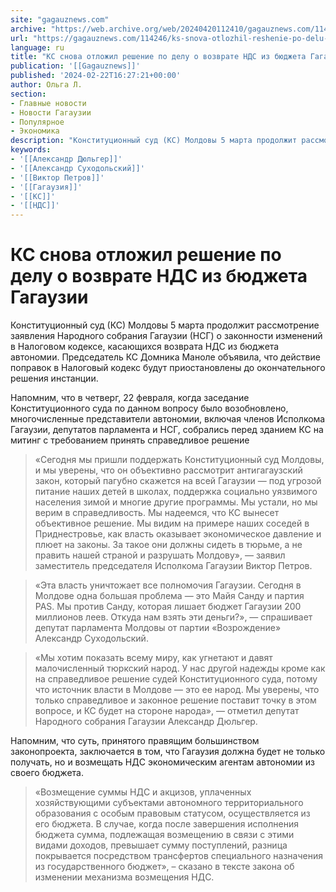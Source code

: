 ```yaml
---
site: "gagauznews.com"
archive: "https://web.archive.org/web/20240420112410/gagauznews.com/114246/ks-snova-otlozhil-reshenie-po-delu-o-vozvrate-nds-iz-byudzheta-gagauzii.html"
url: "https://gagauznews.com/114246/ks-snova-otlozhil-reshenie-po-delu-o-vozvrate-nds-iz-byudzheta-gagauzii.html"
language: ru
title: "КС снова отложил решение по делу о возврате НДС из бюджета Гагаузии"
publication: '[[Gagauznews]]'
published: '2024-02-22T16:27:21+00:00'
author: Ольга Л.
section:
- Главные новости
- Новости Гагаузии
- Популярное
- Экономика
description: "Конституционный суд (КС) Молдовы 5 марта продолжит рассмотрение заявления Народного собрания Гагаузии (НСГ) о законности изменений в Налоговом кодексе, касающихся возврата НДС из бюджета автономии. Председатель КС Домника Маноле объявила, что действие поправок в Налоговый кодекс будут приостановлены до окончательного решения инстанции. Напомним, что в четверг, 22 февраля, когда заседание Конституционного суда по данном вопросу было возобновлено, многочисленные представители автономии, включая членов Исполкома Гагаузии, депутатов парламента и НСГ, собрались перед зданием КС на митинг с требованием принять справедливое решение «Сегодня мы пришли поддержать Конституционный суд Молдовы, и мы уверены, что он объективно рассмотрит антигагаузский закон, который пагубно скажется на всей […]"
keywords:
- '[[Александр Дюльгер]]'
- '[[Александр Суходольский]]'
- '[[Виктор Петров]]'
- '[[Гагаузия]]'
- '[[КС]]'
- '[[НДС]]'
---
```


# КС снова отложил решение по делу о возврате НДС из бюджета Гагаузии

Конституционный суд (КС) Молдовы 5 марта продолжит рассмотрение заявления Народного собрания Гагаузии (НСГ) о законности изменений в Налоговом кодексе, касающихся возврата НДС из бюджета автономии. Председатель КС Домника Маноле объявила, что действие поправок в Налоговый кодекс будут приостановлены до окончательного решения инстанции.

Напомним, что в четверг, 22 февраля, когда заседание Конституционного суда по данном вопросу было возобновлено, многочисленные представители автономии, включая членов Исполкома Гагаузии, депутатов парламента и НСГ, собрались перед зданием КС на митинг с требованием принять справедливое решение

> «Сегодня мы пришли поддержать Конституционный суд Молдовы, и мы уверены, что он объективно рассмотрит антигагаузский закон, который пагубно скажется на всей Гагаузии — под угрозой питание наших детей в школах, поддержка социально уязвимого населения зимой и многие другие программы. Мы устали, но мы верим в справедливость. Мы надеемся, что КС вынесет объективное решение. Мы видим на примере наших соседей в Приднестровье, как власть оказывает экономическое давление и плюет на законы. За такое они должны сидеть в тюрьме, а не править нашей страной и разрушать Молдову», — заявил заместитель председателя Исполкома Гагаузии Виктор Петров.

> «Эта власть уничтожает все полномочия Гагаузии. Сегодня в Молдове одна большая проблема — это Майя Санду и партия PAS. Мы против Санду, которая лишает бюджет Гагаузии 200 миллионов леев. Откуда нам взять эти деньги?», — спрашивает депутат парламента Молдовы от партии «Возрождение» Александр Суходольский.

> «Мы хотим показать всему миру, как угнетают и давят малочисленный тюркский народ. У нас другой надежды кроме как на справедливое решение судей Конституционного суда, потому что источник власти в Молдове — это ее народ. Мы уверены, что только справедливое и законное решение поставит точку в этом вопросе, и КС будет на стороне народа», — отметил депутат Народного собрания Гагаузии Александр Дюльгер.

Напомним, что суть, принятого правящим большинством законопроекта, заключается в том, что Гагаузия должна будет не только получать, но и возмещать НДС экономическим агентам автономии из своего бюджета.

> «Возмещение суммы НДС и акцизов, уплаченных хозяйствующими субъектами автономного территориального образования с особым правовым статусом, осуществляется из его бюджета. В случае, когда после завершения исполнения бюджета сумма, подлежащая возмещению в связи с этими видами доходов, превышает сумму поступлений, разница покрывается посредством трансфертов специального назначения из государственного бюджет», – сказано в тексте закона об изменении механизма возмещения НДС.